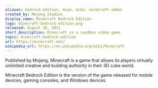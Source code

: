 ```yaml
---
aliases: bedrock-edition, mcpe, mcbe, minecraft-addon
created_by: Mojang Studios
display_name: Minecraft Bedrock Edition
logo: minecraft-bedrock-edition.png
released: August 16, 2011
short_description: Minecraft is a sandbox video game.
topic: minecraft-bedrock-edition
url: https://minecraft.net/
wikipedia_url: https://en.wikipedia.org/wiki/Minecraft
---
```

Published by Mojang, Minecraft is a game that allows its players virtually unlimited creative and building authority in their 3D cube world.

Minecraft Bedrock Edition is the version of the game released for mobile devices, gaming consoles, and Windows devices.
